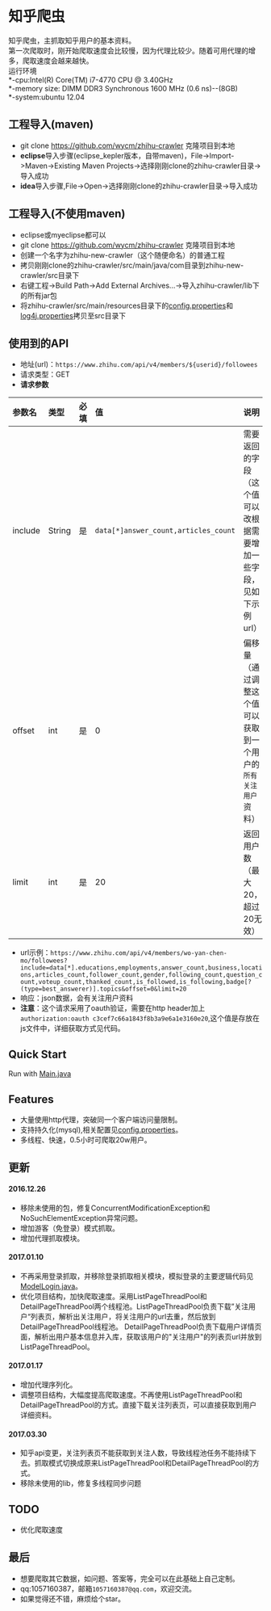 ﻿知乎爬虫
====  
知乎爬虫，主抓取知乎用户的基本资料。<br>
第一次爬取时，刚开始爬取速度会比较慢，因为代理比较少。随着可用代理的增多，爬取速度会越来越快。<br>
运行环境<br>
*-cpu:Intel(R) Core(TM) i7-4770 CPU @ 3.40GHz<br>
*-memory size: DIMM DDR3 Synchronous 1600 MHz (0.6 ns)--(8GB)<br>
*-system:ubuntu 12.04
## 工程导入(maven)
* git clone https://github.com/wycm/zhihu-crawler 克隆项目到本地 
* **eclipse**导入步骤(eclipse_kepler版本，自带maven)，File->Import->Maven->Existing Maven Projects->选择刚刚clone的zhihu-crawler目录->导入成功
* **idea**导入步骤,File->Open->选择刚刚clone的zhihu-crawler目录->导入成功

## 工程导入(不使用maven)
* eclipse或myeclipse都可以
* git clone https://github.com/wycm/zhihu-crawler 克隆项目到本地
* 创建一个名字为zhihu-new-crawler（这个随便命名）的普通工程
* 拷贝刚刚clone的zhihu-crawler/src/main/java/com目录到zhihu-new-crawler/src目录下
* 右键工程->Build Path->Add External Archives...->导入zhihu-crawler/lib下的所有jar包
* 将zhihu-crawler/src/main/resources目录下的[config.properties](https://github.com/wycm/zhihu-crawler/blob/2.0/src/main/resources/config.properties)和[log4j.properties](https://github.com/wycm/zhihu-crawler/blob/2.0/src/main/resources/log4j.properties)拷贝至src目录下

## 使用到的API
* 地址(url)：```https://www.zhihu.com/api/v4/members/${userid}/followees```
* 请求类型：GET
* **请求参数**

| 参数名 |类型 | 必填 | 值 | 说明|
| :------------ | :------------ | :------------ | :----- | :------------ |
| include | String | 是| ```data[*]answer_count,articles_count``` |需要返回的字段（这个值可以改根据需要增加一些字段，见如下示例url） |
| offset  | int    | 是| 0 | 偏移量（通过调整这个值可以获取到一个用户的```所有关注用户```资料） |
| limit   | int    | 是| 20 | 返回用户数（最大20，超过20无效） |

* url示例：```https://www.zhihu.com/api/v4/members/wo-yan-chen-mo/followees?include=data[*].educations,employments,answer_count,business,locations,articles_count,follower_count,gender,following_count,question_count,voteup_count,thanked_count,is_followed,is_following,badge[?(type=best_answerer)].topics&offset=0&limit=20```
* 响应：json数据，会有关注用户资料
* **注意**：这个请求采用了oauth验证，需要在http header加上```authorization:oauth c3cef7c66a1843f8b3a9e6a1e3160e20```,这个值是存放在js文件中，详细获取方式见代码。

## Quick Start
Run with [Main.java](https://github.com/wycm/zhihu-crawler/blob/2.0/src/main/java/com/crawl/Main.java) <br>

## Features
* 大量使用http代理，突破同一个客户端访问量限制。
* 支持持久化(mysql),相关配置见[config.properties](https://github.com/wycm/zhihu-crawler/blob/2.0/src/main/resources/config.properties)。
* 多线程、快速，0.5小时可爬取20w用户。

## 更新
#### 2016.12.26
* 移除未使用的包，修复ConcurrentModificationException和NoSuchElementException异常问题。
* 增加游客（免登录）模式抓取。
* 增加代理抓取模块。

#### 2017.01.10
* 不再采用登录抓取，并移除登录抓取相关模块，模拟登录的主要逻辑代码见[ModelLogin.java](https://github.com/wycm/zhihu-crawler/blob/2.0/src/main/java/com/crawl/zhihu/ModelLogin.java)。
* 优化项目结构，加快爬取速度。采用ListPageThreadPool和DetailPageThreadPool两个线程池。ListPageThreadPool负责下载”关注用户“列表页，解析出关注用户，将关注用户的url去重，然后放到DetailPageThreadPool线程池。
DetailPageThreadPool负责下载用户详情页面，解析出用户基本信息并入库，获取该用户的"关注用户"的列表页url并放到ListPageThreadPool。

#### 2017.01.17
* 增加代理序列化。
* 调整项目结构，大幅度提高爬取速度。不再使用ListPageThreadPool和DetailPageThreadPool的方式。直接下载关注列表页，可以直接获取到用户详细资料。

#### 2017.03.30
* 知乎api变更，关注列表页不能获取到关注人数，导致线程池任务不能持续下去。抓取模式切换成原来ListPageThreadPool和DetailPageThreadPool的方式。
* 移除未使用的lib，修复多线程同步问题

## TODO
* 优化爬取速度

## 最后
* 想要爬取其它数据，如问题、答案等，完全可以在此基础上自己定制。
* qq:1057160387，邮箱`1057160387@qq.com`，欢迎交流。
* 如果觉得还不错，麻烦给个star。


